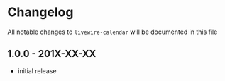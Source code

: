 # Changelog

All notable changes to `livewire-calendar` will be documented in this file

## 1.0.0 - 201X-XX-XX

- initial release
